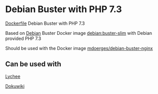# Debian Buster with PHP 7.3
[Dockerfile](https://github.com/mdoerges/debian-buster-php73/blob/master/Dockerfile) Debian Buster with PHP 7.3

Based on [Debian](https://hub.docker.com/_/debian) Buster Docker image [debian:buster-slim](https://github.com/debuerreotype/docker-debian-artifacts/blob/7a4fe39587941f207bf42ae4514f8d28d2352f69/buster/slim/Dockerfile) with Debian provided PHP 7.3

Should be used with the Docker image [mdoerges/debian-buster-nginx](https://hub.docker.com/r/mdoerges/debian-buster-nginx)

## Can be used with
[Lychee](https://github.com/LycheeOrg/Lychee/)

[Dokuwiki](https://www.dokuwiki.org/dokuwiki)
